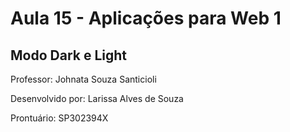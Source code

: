 # Aula 15 - Aplicações para Web 1

## Modo Dark e Light

Professor: Johnata Souza Santicioli

Desenvolvido por: Larissa Alves de Souza

Prontuário: SP302394X
